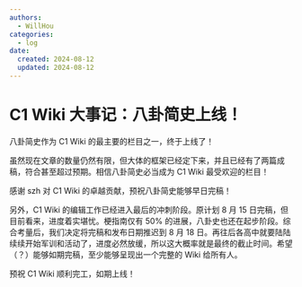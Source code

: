 ```yaml
---
authors:
  - WillHou
categories:
  - log
date:
  created: 2024-08-12
  updated: 2024-08-12
---
```


# C1 Wiki 大事记：八卦简史上线！

八卦简史作为 C1 Wiki 的最主要的栏目之一，终于上线了！

虽然现在文章的数量仍然有限，但大体的框架已经定下来，并且已经有了两篇成稿，符合甚至超过预期。相信八卦简史必当成为 C1 Wiki 最受欢迎的栏目！

感谢 szh 对 C1 Wiki 的卓越贡献，预祝八卦简史能够早日完稿！

另外，C1 Wiki 的编辑工作已经进入最后的冲刺阶段。原计划 8 月 15 日完稿，但目前看来，进度着实堪忧。梗指南仅有 50% 的进展，八卦史也还在起步阶段。综合考量后，我们决定将完稿和发布日期推迟到 8 月 18 日。再往后各高中就要陆陆续续开始军训和活动了，进度必然放缓，所以这大概率就是最终的截止时间。希望（？）能够如期完稿，至少能够呈现出一个完整的 Wiki 给所有人。

预祝 C1 Wiki 顺利完工，如期上线！